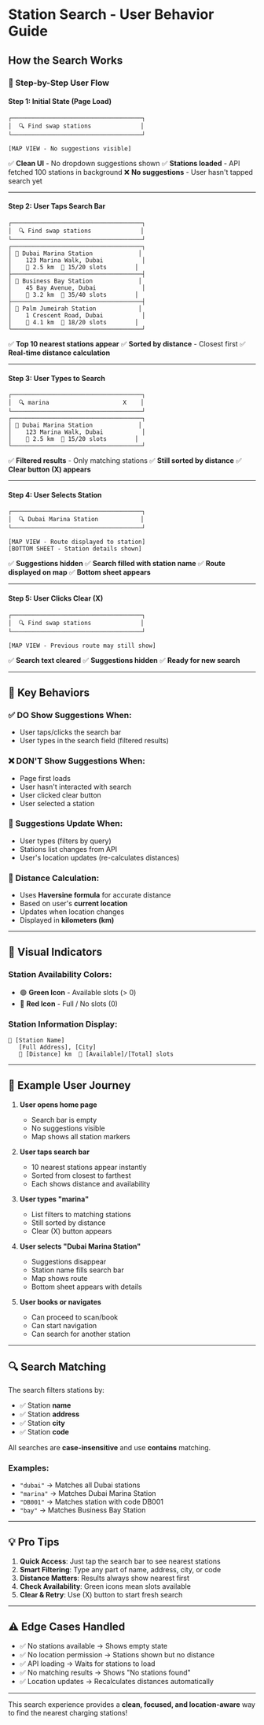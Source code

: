 # Station Search - User Behavior Guide

## How the Search Works

### 📱 Step-by-Step User Flow

#### **Step 1: Initial State (Page Load)**
```
┌─────────────────────────────────────┐
│  🔍 Find swap stations              │
└─────────────────────────────────────┘

[MAP VIEW - No suggestions visible]
```
✅ **Clean UI** - No dropdown suggestions shown
✅ **Stations loaded** - API fetched 100 stations in background
❌ **No suggestions** - User hasn't tapped search yet

---

#### **Step 2: User Taps Search Bar**
```
┌─────────────────────────────────────┐
│  🔍 Find swap stations              │
└─────────────────────────────────────┘
┌─────────────────────────────────────┐
│ 🔋 Dubai Marina Station             │
│    123 Marina Walk, Dubai           │
│    📍 2.5 km  🔋 15/20 slots        │
├─────────────────────────────────────┤
│ 🔋 Business Bay Station             │
│    45 Bay Avenue, Dubai             │
│    📍 3.2 km  🔋 35/40 slots        │
├─────────────────────────────────────┤
│ 🔋 Palm Jumeirah Station            │
│    1 Crescent Road, Dubai           │
│    📍 4.1 km  🔋 18/20 slots        │
└─────────────────────────────────────┘
```
✅ **Top 10 nearest stations appear**
✅ **Sorted by distance** - Closest first
✅ **Real-time distance calculation**

---

#### **Step 3: User Types to Search**
```
┌─────────────────────────────────────┐
│  🔍 marina                     X    │
└─────────────────────────────────────┘
┌─────────────────────────────────────┐
│ 🔋 Dubai Marina Station             │
│    123 Marina Walk, Dubai           │
│    📍 2.5 km  🔋 15/20 slots        │
└─────────────────────────────────────┘
```
✅ **Filtered results** - Only matching stations
✅ **Still sorted by distance**
✅ **Clear button (X) appears**

---

#### **Step 4: User Selects Station**
```
┌─────────────────────────────────────┐
│  🔍 Dubai Marina Station            │
└─────────────────────────────────────┘

[MAP VIEW - Route displayed to station]
[BOTTOM SHEET - Station details shown]
```
✅ **Suggestions hidden**
✅ **Search filled with station name**
✅ **Route displayed on map**
✅ **Bottom sheet appears**

---

#### **Step 5: User Clicks Clear (X)**
```
┌─────────────────────────────────────┐
│  🔍 Find swap stations              │
└─────────────────────────────────────┘

[MAP VIEW - Previous route may still show]
```
✅ **Search text cleared**
✅ **Suggestions hidden**
✅ **Ready for new search**

---

## 🎯 Key Behaviors

### ✅ DO Show Suggestions When:
- User taps/clicks the search bar
- User types in the search field (filtered results)

### ❌ DON'T Show Suggestions When:
- Page first loads
- User hasn't interacted with search
- User clicked clear button
- User selected a station

### 🔄 Suggestions Update When:
- User types (filters by query)
- Stations list changes from API
- User's location updates (re-calculates distances)

### 📏 Distance Calculation:
- Uses **Haversine formula** for accurate distance
- Based on user's **current location**
- Updates when location changes
- Displayed in **kilometers (km)**

---

## 🎨 Visual Indicators

### Station Availability Colors:
- 🟢 **Green Icon** - Available slots (> 0)
- 🔴 **Red Icon** - Full / No slots (0)

### Station Information Display:
```
🔋 [Station Name]
   [Full Address], [City]
   📍 [Distance] km  🔋 [Available]/[Total] slots
```

---

## 📝 Example User Journey

1. **User opens home page**
   - Search bar is empty
   - No suggestions visible
   - Map shows all station markers

2. **User taps search bar**
   - 10 nearest stations appear instantly
   - Sorted from closest to farthest
   - Each shows distance and availability

3. **User types "marina"**
   - List filters to matching stations
   - Still sorted by distance
   - Clear (X) button appears

4. **User selects "Dubai Marina Station"**
   - Suggestions disappear
   - Station name fills search bar
   - Map shows route
   - Bottom sheet appears with details

5. **User books or navigates**
   - Can proceed to scan/book
   - Can start navigation
   - Can search for another station

---

## 🔍 Search Matching

The search filters stations by:
- ✅ Station **name**
- ✅ Station **address**
- ✅ Station **city**
- ✅ Station **code**

All searches are **case-insensitive** and use **contains** matching.

### Examples:
- `"dubai"` → Matches all Dubai stations
- `"marina"` → Matches Dubai Marina Station
- `"DB001"` → Matches station with code DB001
- `"bay"` → Matches Business Bay Station

---

## 💡 Pro Tips

1. **Quick Access**: Just tap the search bar to see nearest stations
2. **Smart Filtering**: Type any part of name, address, city, or code
3. **Distance Matters**: Results always show nearest first
4. **Check Availability**: Green icons mean slots available
5. **Clear & Retry**: Use (X) button to start fresh search

---

## ⚠️ Edge Cases Handled

- ✅ No stations available → Shows empty state
- ✅ No location permission → Stations shown but no distance
- ✅ API loading → Waits for stations to load
- ✅ No matching results → Shows "No stations found"
- ✅ Location updates → Recalculates distances automatically

---

This search experience provides a **clean, focused, and location-aware** way to find the nearest charging stations!



